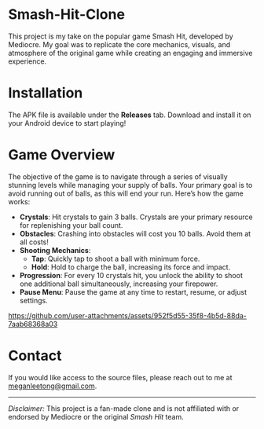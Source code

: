 # Smash-Hit-Clone
This project is my take on the popular game Smash Hit, developed by Mediocre. My goal was to replicate the core mechanics, visuals, and atmosphere of the original game while creating an engaging and immersive experience.

# Installation
The APK file is available under the **Releases** tab. Download and install it on your Android device to start playing!

# Game Overview
The objective of the game is to navigate through a series of visually stunning levels while managing your supply of balls. Your primary goal is to avoid running out of balls, as this will end your run. Here’s how the game works:

- **Crystals**: Hit crystals to gain 3 balls. Crystals are your primary resource for replenishing your ball count.
- **Obstacles**: Crashing into obstacles will cost you 10 balls. Avoid them at all costs!
- **Shooting Mechanics**:
  - **Tap**: Quickly tap to shoot a ball with minimum force.
  - **Hold**: Hold to charge the ball, increasing its force and impact.
-  **Progression**: For every 10 crystals hit, you unlock the ability to shoot one additional ball simultaneously, increasing your firepower.
-  **Pause Menu**: Pause the game at any time to restart, resume, or adjust settings.


https://github.com/user-attachments/assets/952f5d55-35f8-4b5d-88da-7aab68368a03


# Contact
If you would like access to the source files, please reach out to me at meganleetong@gmail.com.

---
_Disclaimer:_ This project is a fan-made clone and is not affiliated with or endorsed by Mediocre or the original _Smash Hit_ team.
